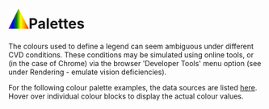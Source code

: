<h1><img src="../img/icon-chroma.svg" width=40px height=40px style="border:0"/>Palettes</h1>

The colours used to define a legend can seem ambiguous under different CVD conditions. These conditions may be simulated using online tools, or (in the case of Chrome) via the browser 'Developer Tools' menu option (see under Rendering - emulate vision deficiencies).

For the following colour palette examples, the data sources are listed [here](../data). Hover over individual colour blocks to display the actual colour values.

<div id="palette-container"></div>
<script type="module">
    // load palettes from JSON data files
    import brewer from "../data/colorbrewer.json" assert { type: "json" }
    import gdv from '../data/GDV-colour-palettes-v0.7.json' assert { type: 'json' }
    import osmm from '../data/osmm-legends.json' assert { type: 'json' }
    import lospec from '../data/lospec-cvd-palettes.json' assert { type: 'json' }
    //import chroma from '../data/chroma-legends-v0.1.json' assert { type: 'json' }
    import canmore from '../data/legend-canmore.json' assert { type: 'json' }
    import pastmap from '../data/legend-pastmap.json' assert { type: 'json' }
    import peters from '../data/legend-peters.json' assert { type: 'json' }
    const palettes = [        
        // Brewer - diverging   
        { label: "Brewer - diverging, BrBG", colours: brewer.BrBG[11] },
        { label: "Brewer - diverging, PiYG", colours: brewer.PiYG[11] },
        { label: "Brewer - diverging, PRGn", colours: brewer.PRGn[11] },
        { label: "Brewer - diverging, PuOr", colours: brewer.PuOr[11] },
        { label: "Brewer - diverging, RdBu", colours: brewer.RdBu[11] },
        { label: "Brewer - diverging, RdYlBu", colours: brewer.RdYlBu[11] },
        // Brewer - sequential, multi-hue            
        { label: "Brewer - sequential, multi-hue BuGn", colours: brewer.BuGn[9] },
        { label: "Brewer - sequential, multi-hue BuPu", colours: brewer.BuPu[9] },
        { label: "Brewer - sequential, multi-hue GnBu", colours: brewer.GnBu[9] },
        { label: "Brewer - sequential, multi-hue OrRd", colours: brewer.OrRd[9] },
        { label: "Brewer - sequential, multi-hue PuBu", colours: brewer.PuBu[9] },
        { label: "Brewer - sequential, multi-hue PuBuGn", colours: brewer.PuBuGn[9] },
        { label: "Brewer - sequential, multi-hue PuRd", colours: brewer.PuRd[9] },
        { label: "Brewer - sequential, multi-hue RdPu", colours: brewer.RdPu[9] },
        { label: "Brewer - sequential, multi-hue YlGn", colours: brewer.YlGn[9] },
        { label: "Brewer - sequential, multi-hue YlGnBu", colours: brewer.YlGnBu[9] },
        { label: "Brewer - sequential, multi-hue YlOrBr", colours: brewer.YlOrBr[9] },
        // Brewer - sequential, single hue            
        { label: "Brewer - sequential, single hue Blues", colours: brewer.Blues[9] },
        { label: "Brewer - sequential, single hue Greens", colours: brewer.Greens[9] },
        { label: "Brewer - sequential, single hue Greys", colours: brewer.Greys[9] },
        { label: "Brewer - sequential, single hue Oranges", colours: brewer.Oranges[9] },
        { label: "Brewer - sequential, single hue Purples", colours: brewer.Purples[9] },
        { label: "Brewer - sequential, single hue Reds", colours: brewer.Reds[9] }, 
        // Ordnance Survey - qualitative        
        { label: "Ordnance Survey - qualitative.lookup", colours: Object.values(gdv.qualitative.lookup) },
        // Ordnance Survey - diverging
        { label: "Ordnance Survey - diverging.d1", colours: gdv.diverging.d1 },
        { label: "Ordnance Survey - diverging.d2", colours: gdv.diverging.d2 },
        // Ordnance Survey - sequential   
        { label: "Ordnance Survey - sequential.m1", colours: gdv.sequential.m1 }, 
        { label: "Ordnance Survey - sequential.m2", colours: gdv.sequential.m2 }, 
        { label: "Ordnance Survey - sequential.m3", colours: gdv.sequential.m3 }, 
        { label: "Ordnance Survey - sequential.s1", colours: gdv.sequential.s1 }, 
        { label: "Ordnance Survey - sequential.s2", colours: gdv.sequential.s2 }, 
        { label: "Ordnance Survey - sequential.s3", colours: gdv.sequential.s3 },
        // Ordnance Survey - projects   
        { label: "Ordnance Survey - projects.mars_map", colours: gdv.projects.mars_map },
        { label: "Ordnance Survey - projects.moon_map", colours: gdv.projects.moon_map },        
        // OSMM
        { label: "OSMM topo_area", colours: osmm.topo_area.map(item => item.colour) },
        { label: "OSMM topo_line", colours: osmm.topo_line.map(item => item.colour) },
        { label: "OSMM topo_point", colours: osmm.topo_point.map(item => item.colour) },
        { label: "OSMM carto_text", colours: osmm.carto_text.map(item => item.colour) },
        { label: "OSMM carto_symbol", colours: osmm.carto_symbol.map(item => item.colour) },
        { label: "OSMM boundary_line", colours: osmm.boundary_line.map(item => item.colour) },
        // lospec - pixel art and video gaming e.g. https://lospec.com/palette-list/cvd8  
        { label: "lospec - cvd8", colours: lospec.cvd8 },
        { label: "lospec - krzywinski", colours: lospec.krzywinski }, 
        { label: "lospec - ibmcolorblindsafe", colours: lospec.ibmcolorblindsafe },         
        // https://canmore.org.uk/site/search/result?view=map&layer=airborne
        // color values obtained using Chrome eyedropper extension on legend (scroll down)
        { label: "Canmore legend", colours: canmore.items.map(item => item.colour) },
        // https://pastmap.org.uk/map
        // color values obtained using Chrome eyedropper extension on legend
        { label: "Pastmap legend", colours: pastmap.items.map(item => item.colour) },
        // Peter's 11 colour palette
        { label: "Peter's legend", colours: peters.items.map(item => item.colour) }          
    ]    
    const container = document.getElementById("palette-container")     
    palettes.forEach(item => {
        const palette = document.createElement('div') 
        palette.style.margin = "20px"
        const title = document.createElement('div')
        const colourCount = (item.colours || []).length
        title.textContent = `${item.label || ""} (${colourCount} ${colourCount > 1 ? "colours" : "colour"})`            
        item.colours.forEach(colour => {
            const swatch = document.createElement('div')
            swatch.style.backgroundColor = colour
            swatch.style.display="inline-block"
            swatch.style.width="35px"
            swatch.style.height="35px"
            swatch.style.borderWidth="1px"
            swatch.style.borderColor="lightgray"
            swatch.style.borderStyle="solid"
            swatch.title=colour
            palette.appendChild(swatch)
        }) 
        palette.appendChild(title)         
        container.appendChild(palette)  
    })    
</script>
